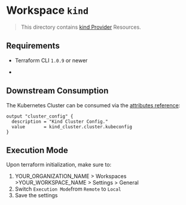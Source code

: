 # Workspace `kind`

> This directory contains [kind Provider](https://registry.terraform.io/providers/kyma-incubator/kind/latest) Resources.

## Requirements

* Terraform CLI `1.0.9` or newer
* ```

## Downstream Consumption

The Kubernetes Cluster can be consumed via the [attributes reference](https://registry.terraform.io/providers/kyma-incubator/kind/latest/docs/resources/cluster#attributes-reference):

```hcl
output "cluster_config" {
  description = "Kind Cluster Config."
  value       = kind_cluster.cluster.kubeconfig
}
```

## Execution Mode

Upon terraform initialization, make sure to:

1. YOUR_ORGANIZATION_NAME > Workspaces >YOUR_WORKSPACE_NAME > Settings > General
1. Switch `Execution Mode`from `Remote` to `Local`
1. Save the settings
